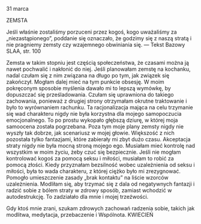 31 marca

ZEMSTA

 Jeśli właśnie zostaliśmy porzuceni przez kogoś, kogo uważaliśmy za „niezastąpionego”, poddanie się oznaczało, że godzimy się z naszą stratą i nie pragniemy zemsty czy wzajemnego obwiniania się. — Tekst Bazowy SLAA, str. 100

 Zemsta w takim stopniu jest częścią społeczeństwa, że czasami można ją nawet pochwalić i nakłonić do niej. Jeśli planowałam zemstę na kochanku, nadal czułam się z nim związana na długo po tym, jak związek się zakończył. Mogłam dalej mieć na tym punkcie obsesję. W moim pokręconym sposobie myślenia dawało mi to lepszą wymówkę, by dopuszczać się prześladowania. Czułam się uprawniona do takiego zachowania, ponieważ z drugiej strony otrzymałam okrutne traktowanie i było to wyrównaniem rachunku. Ta racjonalizacja mająca na celu trzymanie się wad charakteru nigdy nie była korzystna dla mojego samopoczucia emocjonalnego. To po prostu wykopało głębszą dziurę, w której moja samoocena została pogrzebana. Poza tym moje plany zemsty nigdy nie wyszły tak dobrze, jak scenariusz w mojej głowie. Większość z nich pozostała tylko fantazjami, które zabierały mi zbyt dużo czasu. Akceptacja straty nigdy nie była mocną stroną mojego ego. Musiałam mieć kontrolę nad wszystkim w moim życiu, żeby czuć się bezpiecznie. Jeśli nie mogłam kontrolować kogoś za pomocą seksu i miłości, musiałam to robić za pomocą złości. Kiedy przyznałam bezsilność wobec uzależnienia od seksu i miłości, była to wada charakteru, z której ciężko było mi zrezygnować. Pomogło umieszczenie zasady „brak kontaktu” na liście wzorców uzależnienia. Modliłam się, aby trzymać się z dala od negatywnych fantazji i radzić sobie z bólem straty w zdrowy sposób, zamiast wchodzić w autodestrukcję. To zadziałało dla mnie i mojej trzeźwości.

 Gdy ktoś mnie zrani, szukam zdrowych zachowań radzenia sobie, takich jak modlitwa, medytacja, przebaczenie i Wspólnota.
KWIECIEŃ
